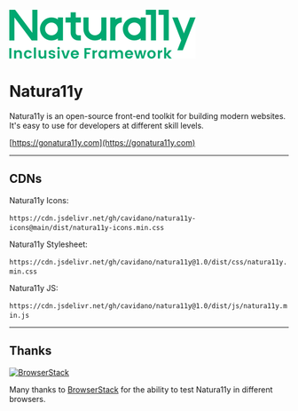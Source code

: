 ![Naturally Inclusive Framework Logo](./naturally-logo.svg)

# Natura11y

Natura11y is an open-source front-end toolkit for building modern websites. It's easy to use for developers at different skill levels.

[https://gonatura11y.com](https://gonatura11y.com)

---

## CDNs

Natura11y Icons:

`https://cdn.jsdelivr.net/gh/cavidano/natura11y-icons@main/dist/natura11y-icons.min.css`

Natura11y Stylesheet:

`https://cdn.jsdelivr.net/gh/cavidano/natura11y@1.0/dist/css/natura11y.min.css`

Natura11y JS:

`https://cdn.jsdelivr.net/gh/cavidano/natura11y@1.0/dist/js/natura11y.min.js`

---

## Thanks

<a href="https://www.browserstack.com/">
  <img src="https://live.browserstack.com/images/opensource/browserstack-logo.svg" alt="BrowserStack" width="192" height="42">
</a>

Many thanks to [BrowserStack](https://www.browserstack.com/) for the ability to test Natura11y in different browsers.